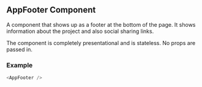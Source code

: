 ## AppFooter Component
A component that shows up as a footer at the bottom of the page.  It shows information about the project and also social sharing links.

The component is completely presentational and is stateless.  No props are passed in.

### Example

```js
<AppFooter />
```
